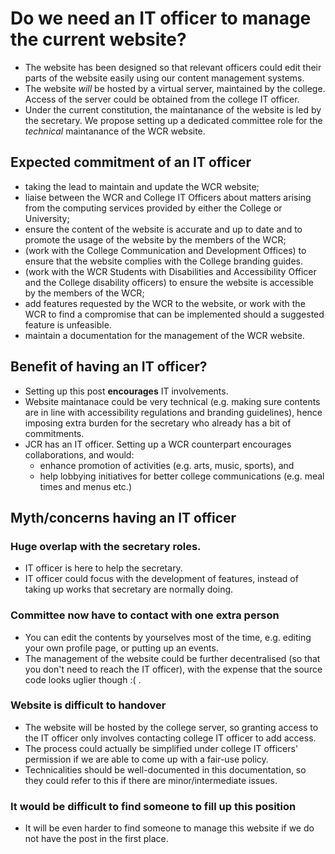 # Do we need an IT officer to manage the current website?
- The website has been designed so that relevant officers could edit their parts of the website easily using our content management systems.
- The website *will* be hosted by a virtual server, maintained by the college. Access of the server could be obtained from the college IT officer.
- Under the current constitution, the maintanance of the website is led by the secretary. We propose setting up a dedicated committee role for the *technical* maintanance of the WCR website.

## Expected commitment of an IT officer
- taking the lead to maintain and update the WCR website; 
- liaise between the WCR and College IT Officers about matters arising from the computing services provided by either the College or University; 
- ensure the content of the website is accurate and up to date and to promote the usage of the website by the members of the WCR;
- (work with the College Communication and Development Offices) to ensure that the website complies with the College branding guides.
- (work with the WCR Students with Disabilities and Accessibility Officer and the College disability officers) to ensure the website is accessible by the members of the WCR;
- add features requested by the WCR to the website, or work with the WCR to find a compromise that can be implemented should a suggested feature is unfeasible.
- maintain a documentation for the management of the WCR website.

## Benefit of having an IT officer?
- Setting up this post **encourages** IT involvements.
- Website maintanace could be very technical (e.g. making sure contents are in line with accessibility regulations and branding guidelines), hence imposing extra burden for the secretary who already has a bit of commitments.
- JCR has an IT officer. Setting up a WCR counterpart encourages collaborations, and would: 
    - enhance promotion of activities (e.g. arts, music, sports), and
    - help lobbying initiatives for better college communications (e.g. meal times and menus etc.)

## Myth/concerns having an IT officer

### Huge overlap with the secretary roles. 
- IT officer is here to help the secretary. 
- IT officer could focus with the development of features, instead of taking up works that secretary are normally doing.

### Committee now have to contact with one extra person
- You can edit the contents by yourselves most of the time, e.g. editing your own profile page, or putting up an events.
- The management of the website could be further decentralised (so that you don't need to reach the IT officer), with the expense that the source code looks uglier though :( .

### Website is difficult to handover
- The website will be hosted by the college server, so granting access to the IT officer only involves contacting college IT officer to add access. 
- The process could actually be simplified under college IT officers' permission if we are able to come up with a fair-use policy.
- Technicalities should be well-documented in this documentation, so they could refer to this if there are minor/intermediate issues.

### It would be difficult to find someone to fill up this position
- It will be even harder to find someone to manage this website if we do not have the post in the first place.